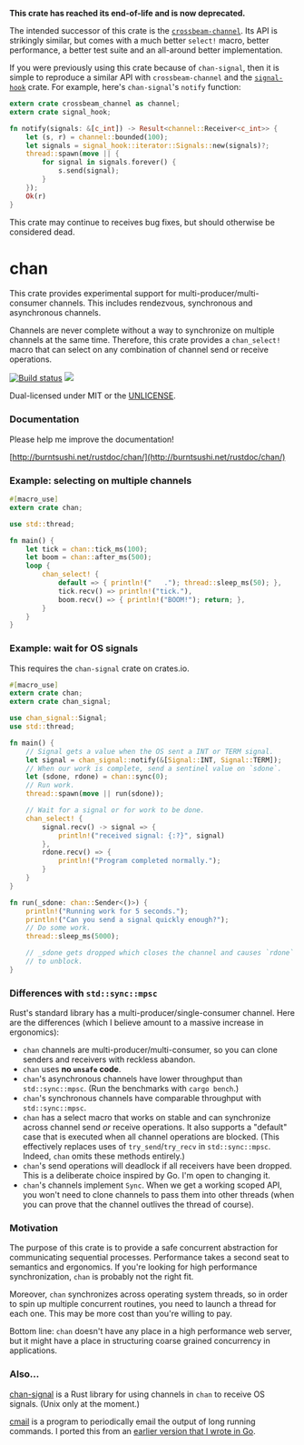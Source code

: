 **This crate has reached its end-of-life and is now deprecated.**

The intended successor of this crate is the
[`crossbeam-channel`](https://github.com/crossbeam-rs/crossbeam-channel).
Its API is strikingly similar, but comes with a much better `select!` macro,
better performance, a better test suite and an all-around better
implementation.

If you were previously using this crate because of `chan-signal`, then it is
simple to reproduce a similar API with `crossbeam-channel` and the
[`signal-hook`](https://github.com/vorner/signal-hook)
crate. For example, here's `chan-signal`'s `notify` function:

```rust
extern crate crossbeam_channel as channel;
extern crate signal_hook;

fn notify(signals: &[c_int]) -> Result<channel::Receiver<c_int>> {
    let (s, r) = channel::bounded(100);
    let signals = signal_hook::iterator::Signals::new(signals)?;
    thread::spawn(move || {
        for signal in signals.forever() {
            s.send(signal);
        }
    });
    Ok(r)
}
```

This crate may continue to receives bug fixes, but should otherwise be
considered dead.


chan
====

This crate provides experimental support for multi-producer/multi-consumer
channels. This includes rendezvous, synchronous and asynchronous channels.

Channels are never complete without a way to synchronize on multiple channels
at the same time. Therefore, this crate provides a `chan_select!` macro that
can select on any combination of channel send or receive operations.

[![Build status](https://api.travis-ci.org/BurntSushi/chan.png)](https://travis-ci.org/BurntSushi/chan)
[![](http://meritbadge.herokuapp.com/chan)](https://crates.io/crates/chan)

Dual-licensed under MIT or the [UNLICENSE](http://unlicense.org).


### Documentation

Please help me improve the documentation!

[http://burntsushi.net/rustdoc/chan/](http://burntsushi.net/rustdoc/chan/)


### Example: selecting on multiple channels

```rust
#[macro_use]
extern crate chan;

use std::thread;

fn main() {
    let tick = chan::tick_ms(100);
    let boom = chan::after_ms(500);
    loop {
        chan_select! {
            default => { println!("   ."); thread::sleep_ms(50); },
            tick.recv() => println!("tick."),
            boom.recv() => { println!("BOOM!"); return; },
        }
    }
}
```


### Example: wait for OS signals

This requires the `chan-signal` crate on crates.io.

```rust
#[macro_use]
extern crate chan;
extern crate chan_signal;

use chan_signal::Signal;
use std::thread;

fn main() {
    // Signal gets a value when the OS sent a INT or TERM signal.
    let signal = chan_signal::notify(&[Signal::INT, Signal::TERM]);
    // When our work is complete, send a sentinel value on `sdone`.
    let (sdone, rdone) = chan::sync(0);
    // Run work.
    thread::spawn(move || run(sdone));

    // Wait for a signal or for work to be done.
    chan_select! {
        signal.recv() -> signal => {
            println!("received signal: {:?}", signal)
        },
        rdone.recv() => {
            println!("Program completed normally.");
        }
    }
}

fn run(_sdone: chan::Sender<()>) {
    println!("Running work for 5 seconds.");
    println!("Can you send a signal quickly enough?");
    // Do some work.
    thread::sleep_ms(5000);

    // _sdone gets dropped which closes the channel and causes `rdone`
    // to unblock.
}
```


### Differences with `std::sync::mpsc`

Rust's standard library has a multi-producer/single-consumer channel. Here are
the differences (which I believe amount to a massive increase in ergonomics):

* `chan` channels are multi-producer/multi-consumer, so you can clone senders
  and receivers with reckless abandon.
* `chan` uses **no `unsafe` code**.
* `chan`'s asynchronous channels have lower throughput than `std::sync::mpsc`.
  (Run the benchmarks with `cargo bench`.)
* `chan`'s synchronous channels have comparable throughput with
  `std::sync::mpsc`.
* `chan` has a select macro that works on stable and can synchronize across
  channel send *or* receive operations. It also supports a "default" case
  that is executed when all channel operations are blocked. (This effectively
  replaces uses of `try_send`/`try_recv` in `std::sync::mpsc`. Indeed, `chan`
  omits these methods entirely.)
* `chan`'s send operations will deadlock if all receivers have been dropped.
  This is a deliberate choice inspired by Go. I'm open to changing it.
* `chan`'s channels implement `Sync`. When we get a working scoped API, you
  won't need to clone channels to pass them into other threads (when you can
  prove that the channel outlives the thread of course).


### Motivation

The purpose of this crate is to provide a safe concurrent abstraction for
communicating sequential processes. Performance takes a second seat to
semantics and ergonomics. If you're looking for high performance
synchronization, `chan` is probably not the right fit.

Moreover, `chan` synchronizes across operating system threads, so in order to
spin up multiple concurrent routines, you need to launch a thread for each one.
This may be more cost than you're willing to pay.

Bottom line: `chan` doesn't have any place in a high performance web server,
but it might have a place in structuring coarse grained concurrency in
applications.


### Also...

[chan-signal](https://github.com/BurntSushi/chan-signal) is a Rust library
for using channels in `chan` to receive OS signals. (Unix only at the moment.)

[cmail](https://github.com/BurntSushi/rust-cmail) is a program to periodically
email the output of long running commands. I ported this from an
[earlier version that I wrote in Go](https://github.com/BurntSushi/cmail).
